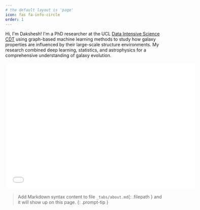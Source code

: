 ```yaml
---
# the default layout is 'page'
icon: fas fa-info-circle
order: 1
---
```


Hi, I'm Dakshesh! I'm a PhD researcher at the UCL [Data Intensive Science CDT](https://www.ucl.ac.uk/data-intensive-science-industry/) using graph-based machine learning methods to study how galaxy properties are influenced by their large-scale structure environments. My research combined deep learning, statistics, and astrophysics for a comprehensive understanding of galaxy evolution.

<embed src="/assets/pdf/cv.pdf" width="600" height="400" type="application/pdf">

> Add Markdown syntax content to file `_tabs/about.md`{: .filepath } and it will show up on this page.
{: .prompt-tip }
